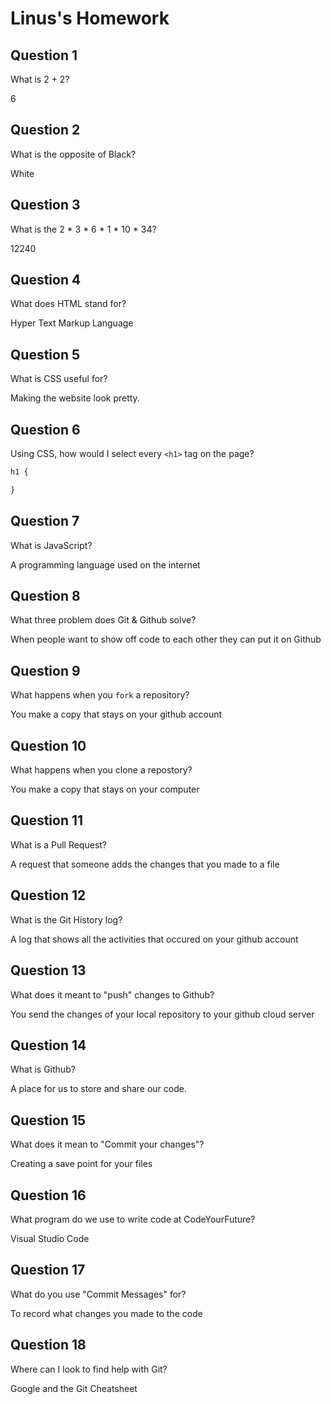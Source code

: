 # Linus's Homework

## Question 1

What is 2 + 2?

6

## Question 2

What is the opposite of Black?

White

## Question 3

What is the  2 * 3 * 6 * 1 * 10 * 34?

12240

## Question 4 

What does HTML stand for?

Hyper Text Markup Language

## Question 5

What is CSS useful for?

Making the website look pretty.

## Question 6

Using CSS, how would I select every `<h1>` tag on the page?

```css
h1 {

}
```

## Question 7

What is JavaScript?

A programming language used on the internet

## Question 8

What three problem does Git & Github solve?

When people want to show off code to each other they can put it on Github

## Question 9

What happens when you `fork` a repository?

You make a copy that stays on your github account

## Question 10 

What happens when you clone a repostory?

You make a copy that stays on your computer

## Question 11

What is a Pull Request?

A request that someone adds the changes that you made to a file

## Question 12

What is the Git History log?

A log that shows all the activities that occured on your github account

## Question 13

What does it meant to "push" changes to Github?

You send the changes of your local repository to your github cloud server

## Question 14

What is Github?

A place for us to store and share our code.

## Question 15

What does it mean to "Commit your changes"?

Creating a save point for your files

## Question 16

What program do we use to write code at CodeYourFuture?

Visual Studio Code

## Question 17

What do you use "Commit Messages" for?

To record what changes you made to the code

## Question 18

Where can I look to find help with Git?

Google and the Git Cheatsheet
